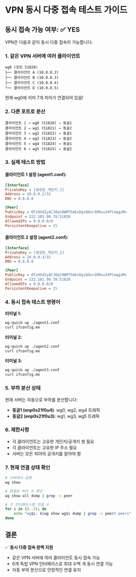 # VPN 동시 다중 접속 테스트 가이드

## 동시 접속 가능 여부: ✅ YES

VPN은 다음과 같이 동시 다중 접속이 가능합니다:

### 1. 같은 VPN 서버에 여러 클라이언트
```
wg0 (포트 51820)
├── 클라이언트 A (10.0.0.2)
├── 클라이언트 B (10.0.0.3)
├── 클라이언트 C (10.0.0.4)
└── 클라이언트 D (10.0.0.5)
```
현재 wg0에 이미 7개 피어가 연결되어 있음!

### 2. 다른 포트로 분산
```
클라이언트 1 → wg0 (51820) → 동글1
클라이언트 2 → wg1 (51821) → 동글2
클라이언트 3 → wg2 (51822) → 동글1
클라이언트 4 → wg3 (51823) → 동글2
클라이언트 5 → wg4 (51824) → 동글1
클라이언트 6 → wg5 (51825) → 동글2
```

### 3. 실제 테스트 방법

#### 클라이언트 1 설정 (agent1.conf):
```ini
[Interface]
PrivateKey = [생성된_개인키_1]
Address = 10.0.0.2/32
DNS = 8.8.8.8

[Peer]
PublicKey = OTzHXdIyACJ8qtOWM75mExDgsQdu+3ORuu34PtaqgzM=
Endpoint = 222.101.90.78:51820
AllowedIPs = 0.0.0.0/0
PersistentKeepalive = 25
```

#### 클라이언트 2 설정 (agent2.conf):
```ini
[Interface]
PrivateKey = [생성된_개인키_2]
Address = 10.0.0.3/32
DNS = 8.8.8.8

[Peer]
PublicKey = OTzHXdIyACJ8qtOWM75mExDgsQdu+3ORuu34PtaqgzM=
Endpoint = 222.101.90.78:51820
AllowedIPs = 0.0.0.0/0
PersistentKeepalive = 25
```

### 4. 동시 접속 테스트 명령어

**터미널 1:**
```bash
wg-quick up ./agent1.conf
curl ifconfig.me
```

**터미널 2:**
```bash
wg-quick up ./agent2.conf
curl ifconfig.me
```

**터미널 3:**
```bash
wg-quick up ./agent3.conf
curl ifconfig.me
```

### 5. 부하 분산 상태

현재 서버는 자동으로 부하를 분산합니다:
- **동글1 (enp0s21f0u4)**: wg0, wg2, wg4 트래픽
- **동글2 (enp0s21f0u3)**: wg1, wg3, wg5 트래픽

### 6. 제한사항

- 각 클라이언트는 고유한 개인키/공개키 쌍 필요
- 각 클라이언트는 고유한 IP 주소 필요
- 서버는 모든 피어의 공개키를 알아야 함

### 7. 현재 연결 상태 확인

```bash
# 서버에서 실행
wg show

# 연결된 피어 수 확인
wg show all dump | grep -c peer

# 각 인터페이스별 연결 수
for i in {0..5}; do 
    echo "wg$i: $(wg show wg$i dump | grep -c peer) peers"
done
```

## 결론

✅ **동시 다중 접속 완벽 지원**
- 같은 VPN 서버에 여러 클라이언트 동시 접속 가능
- 6개 독립 VPN 인터페이스로 최대 수백 개 동시 연결 가능
- 자동 부하 분산으로 안정적인 연결 유지